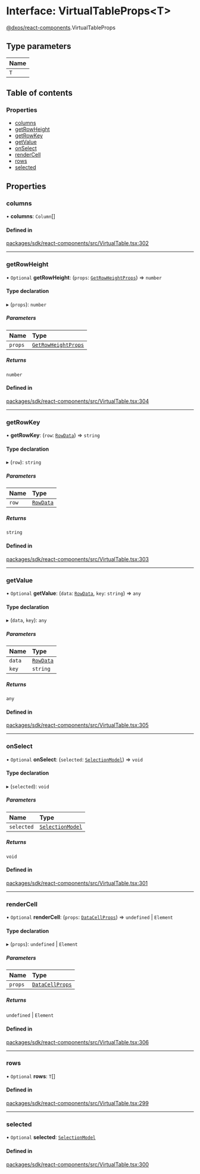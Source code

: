 # Interface: VirtualTableProps<T\>

[@dxos/react-components](../modules/dxos_react_components.md).VirtualTableProps

## Type parameters

| Name |
| :------ |
| `T` |

## Table of contents

### Properties

- [columns](dxos_react_components.VirtualTableProps.md#columns)
- [getRowHeight](dxos_react_components.VirtualTableProps.md#getrowheight)
- [getRowKey](dxos_react_components.VirtualTableProps.md#getrowkey)
- [getValue](dxos_react_components.VirtualTableProps.md#getvalue)
- [onSelect](dxos_react_components.VirtualTableProps.md#onselect)
- [renderCell](dxos_react_components.VirtualTableProps.md#rendercell)
- [rows](dxos_react_components.VirtualTableProps.md#rows)
- [selected](dxos_react_components.VirtualTableProps.md#selected)

## Properties

### columns

• **columns**: `Column`[]

#### Defined in

[packages/sdk/react-components/src/VirtualTable.tsx:302](https://github.com/dxos/dxos/blob/e3b936721/packages/sdk/react-components/src/VirtualTable.tsx#L302)

___

### getRowHeight

• `Optional` **getRowHeight**: (`props`: [`GetRowHeightProps`](dxos_react_components.GetRowHeightProps.md)) => `number`

#### Type declaration

▸ (`props`): `number`

##### Parameters

| Name | Type |
| :------ | :------ |
| `props` | [`GetRowHeightProps`](dxos_react_components.GetRowHeightProps.md) |

##### Returns

`number`

#### Defined in

[packages/sdk/react-components/src/VirtualTable.tsx:304](https://github.com/dxos/dxos/blob/e3b936721/packages/sdk/react-components/src/VirtualTable.tsx#L304)

___

### getRowKey

• **getRowKey**: (`row`: [`RowData`](../modules/dxos_react_components.md#rowdata)) => `string`

#### Type declaration

▸ (`row`): `string`

##### Parameters

| Name | Type |
| :------ | :------ |
| `row` | [`RowData`](../modules/dxos_react_components.md#rowdata) |

##### Returns

`string`

#### Defined in

[packages/sdk/react-components/src/VirtualTable.tsx:303](https://github.com/dxos/dxos/blob/e3b936721/packages/sdk/react-components/src/VirtualTable.tsx#L303)

___

### getValue

• `Optional` **getValue**: (`data`: [`RowData`](../modules/dxos_react_components.md#rowdata), `key`: `string`) => `any`

#### Type declaration

▸ (`data`, `key`): `any`

##### Parameters

| Name | Type |
| :------ | :------ |
| `data` | [`RowData`](../modules/dxos_react_components.md#rowdata) |
| `key` | `string` |

##### Returns

`any`

#### Defined in

[packages/sdk/react-components/src/VirtualTable.tsx:305](https://github.com/dxos/dxos/blob/e3b936721/packages/sdk/react-components/src/VirtualTable.tsx#L305)

___

### onSelect

• `Optional` **onSelect**: (`selected`: [`SelectionModel`](../modules/dxos_react_components.md#selectionmodel)) => `void`

#### Type declaration

▸ (`selected`): `void`

##### Parameters

| Name | Type |
| :------ | :------ |
| `selected` | [`SelectionModel`](../modules/dxos_react_components.md#selectionmodel) |

##### Returns

`void`

#### Defined in

[packages/sdk/react-components/src/VirtualTable.tsx:301](https://github.com/dxos/dxos/blob/e3b936721/packages/sdk/react-components/src/VirtualTable.tsx#L301)

___

### renderCell

• `Optional` **renderCell**: (`props`: [`DataCellProps`](dxos_react_components.DataCellProps.md)) => `undefined` \| `Element`

#### Type declaration

▸ (`props`): `undefined` \| `Element`

##### Parameters

| Name | Type |
| :------ | :------ |
| `props` | [`DataCellProps`](dxos_react_components.DataCellProps.md) |

##### Returns

`undefined` \| `Element`

#### Defined in

[packages/sdk/react-components/src/VirtualTable.tsx:306](https://github.com/dxos/dxos/blob/e3b936721/packages/sdk/react-components/src/VirtualTable.tsx#L306)

___

### rows

• `Optional` **rows**: `T`[]

#### Defined in

[packages/sdk/react-components/src/VirtualTable.tsx:299](https://github.com/dxos/dxos/blob/e3b936721/packages/sdk/react-components/src/VirtualTable.tsx#L299)

___

### selected

• `Optional` **selected**: [`SelectionModel`](../modules/dxos_react_components.md#selectionmodel)

#### Defined in

[packages/sdk/react-components/src/VirtualTable.tsx:300](https://github.com/dxos/dxos/blob/e3b936721/packages/sdk/react-components/src/VirtualTable.tsx#L300)
